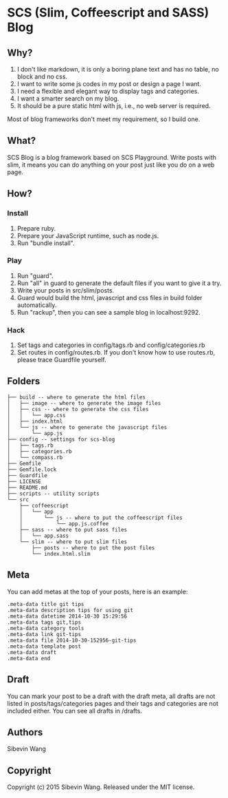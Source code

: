 # SCS (Slim, Coffeescript and SASS) Blog

## Why?

1. I don't like markdown, it is only a boring plane text and has no table, no block and no css.
2. I want to write some js codes in my post or design a page I want.
3. I need a flexible and elegant way to display tags and categories.
4. I want a smarter search on my blog.
5. It should be a pure static html with js, i.e., no web server is required.

Most of blog frameworks don't meet my requirement, so I build one.

## What?

SCS Blog is a blog framework based on SCS Playground. Write posts with slim, it means you can do anything on your post just like you do on a web page.

## How?

### Install

1. Prepare ruby.
2. Prepare your JavaScript runtime, such as node.js.
3. Run "bundle install".

### Play

1. Run "guard".
2. Run "all" in guard to generate the default files if you want to give it a try.
3. Write your posts in src/slim/posts.
4. Guard would build the html, javascript and css files in build folder automatically.
5. Run "rackup", then you can see a sample blog in localhost:9292.

### Hack

1. Set tags and categories in config/tags.rb and config/categories.rb
2. Set routes in config/routes.rb. If you don't know how to use routes.rb, please trace Guardfile yourself.

## Folders

    ├── build -- where to generate the html files
    │   ├── image -- where to generate the image files
    │   ├── css -- where to generate the css files
    │   │   └── app.css
    │   ├── index.html
    │   └── js -- where to generate the javascript files
    │       └── app.js
    ├── config -- settings for scs-blog
    │   ├── tags.rb
    │   ├── categories.rb
    │   └── compass.rb
    ├── Gemfile
    ├── Gemfile.lock
    ├── Guardfile
    ├── LICENSE
    ├── README.md
    ├── scripts -- utility scripts
    └── src
        ├── coffeescript
        │   └── app
        │       └── js -- where to put the coffeescript files
        │           └── app.js.coffee
        ├── sass -- where to put sass files
        │   └── app.sass
        └── slim -- where to put slim files
            ├── posts -- where to put the post files
            └── index.html.slim

## Meta

You can add metas at the top of your posts, here is an example:

    .meta-data title git tips
    .meta-data description tips for using git
    .meta-data datetime 2014-10-30 15:29:56
    .meta-data tags git,tips
    .meta-data category tools
    .meta-data link git-tips
    .meta-data file 2014-10-30-152956-git-tips
    .meta-data template post
    .meta-data draft
    .meta-data end

## Draft

You can mark your post to be a draft with the draft meta, all drafts are not listed in posts/tags/categories pages and their tags and categories are not included either. You can see all drafts in /drafts.

## Authors

Sibevin Wang

## Copyright

Copyright (c) 2015 Sibevin Wang. Released under the MIT license.

